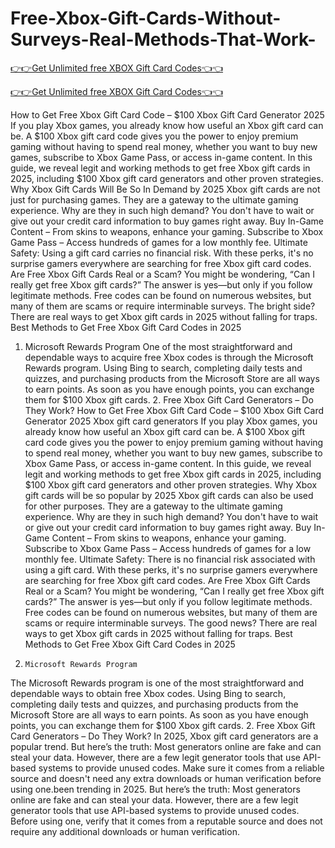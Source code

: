 # Free-Xbox-Gift-Cards-Without-Surveys-Real-Methods-That-Work-

[👉👉Get Unlimited free XBOX Gift Card Codes👈👈](https://md.abdulmanik.com/xbox1/)

[👉👉Get Unlimited free XBOX Gift Card Codes👈👈](https://md.abdulmanik.com/xbox1/)

How to Get Free Xbox Gift Card Code – $100 Xbox Gift Card Generator 2025
 If you play Xbox games, you already know how useful an Xbox gift card can be.  A $100 Xbox gift card code gives you the power to enjoy premium gaming without having to spend real money, whether you want to buy new games, subscribe to Xbox Game Pass, or access in-game content. In this guide, we reveal legit and working methods to get free Xbox gift cards in 2025, including $100 Xbox gift card generators and other proven strategies.
 Why Xbox Gift Cards Will Be So In Demand by 2025 Xbox gift cards are not just for purchasing games.    They are a gateway to the ultimate gaming experience.    Why are they in such high demand?   You don't have to wait or give out your credit card information to buy games right away.   Buy In-Game Content – From skins to weapons, enhance your gaming.
 Subscribe to Xbox Game Pass – Access hundreds of games for a low monthly fee.
 Ultimate Safety: Using a gift card carries no financial risk.  With these perks, it's no surprise gamers everywhere are searching for free Xbox gift card codes.
 Are Free Xbox Gift Cards Real or a Scam?
 You might be wondering, “Can I really get free Xbox gift cards?”    The answer is yes—but only if you follow legitimate methods.    Free codes can be found on numerous websites, but many of them are scams or require interminable surveys. The bright side? There are real ways to get Xbox gift cards in 2025 without falling for traps.
 Best Methods to Get Free Xbox Gift Card Codes in 2025
 1.    Microsoft Rewards Program
 One of the most straightforward and dependable ways to acquire free Xbox codes is through the Microsoft Rewards program. Using Bing to search, completing daily tests and quizzes, and purchasing products from the Microsoft Store are all ways to earn points.  As soon as you have enough points, you can exchange them for $100 Xbox gift cards.  2.    Free Xbox Gift Card Generators – Do They Work?
 How to Get Free Xbox Gift Card Code – $100 Xbox Gift Card Generator 2025 Xbox gift card generators If you play Xbox games, you already know how useful an Xbox gift card can be.   A $100 Xbox gift card code gives you the power to enjoy premium gaming without having to spend real money, whether you want to buy new games, subscribe to Xbox Game Pass, or access in-game content.  In this guide, we reveal legit and working methods to get free Xbox gift cards in 2025, including $100 Xbox gift card generators and other proven strategies.
 Why Xbox gift cards will be so popular by 2025 Xbox gift cards can also be used for other purposes. They are a gateway to the ultimate gaming experience.     Why are they in such high demand?    You don't have to wait or give out your credit card information to buy games right away.    Buy In-Game Content – From skins to weapons, enhance your gaming.
 Subscribe to Xbox Game Pass – Access hundreds of games for a low monthly fee.
 Ultimate Safety: There is no financial risk associated with using a gift card. With these perks, it's no surprise gamers everywhere are searching for free Xbox gift card codes.
 Are Free Xbox Gift Cards Real or a Scam?
 You might be wondering, “Can I really get free Xbox gift cards?”     The answer is yes—but only if you follow legitimate methods.     Free codes can be found on numerous websites, but many of them are scams or require interminable surveys.  The good news? There are real ways to get Xbox gift cards in 2025 without falling for traps.
 Best Methods to Get Free Xbox Gift Card Codes in 2025
 1.     Microsoft Rewards Program
 The Microsoft Rewards program is one of the most straightforward and dependable ways to obtain free Xbox codes. Using Bing to search, completing daily tests and quizzes, and purchasing products from the Microsoft Store are all ways to earn points.   As soon as you have enough points, you can exchange them for $100 Xbox gift cards.   2.     Free Xbox Gift Card Generators – Do They Work?
 In 2025, Xbox gift card generators are a popular trend. But here’s the truth:
 Most generators online are fake and can steal your data.
 However, there are a few legit generator tools that use API-based systems to provide unused codes.
 Make sure it comes from a reliable source and doesn't need any extra downloads or human verification before using one.been trending in 2025.    But here’s the truth:
 Most generators online are fake and can steal your data.
 However, there are a few legit generator tools that use API-based systems to provide unused codes.
 Before using one, verify that it comes from a reputable source and does not require any additional downloads or human verification.
